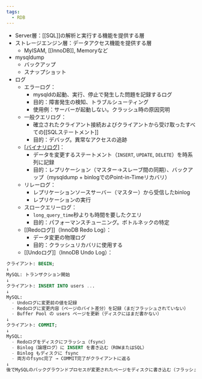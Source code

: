 ```yaml
---
tags:
  - RDB
---
```

- Server層：[[SQL]]の解析と実行する機能を提供する層
- ストレージエンジン層：データアクセス機能を提供する層
	- MyISAM, [[InnoDB]], Memoryなど
- mysqldump
	- バックアップ
	- スナップショット
- ログ
	- エラーログ：
		- mysqldの起動、実行、停止で発生した問題を記録するログ
		- 目的：障害発生の検知、トラブルシューティング
		- 使用例：サーバーが起動しない。クラッシュ時の原因究明
	- 一般クエリログ：
		- 確立されたクライアント接続およびクライアントから受け取ったすべての[[SQLステートメント]]
		- 目的：デバッグ。異常なアクセスの追跡
	- [[バイナリログ]](binlog)：
		- データを変更するステートメント（`INSERT`, `UPDATE`, `DELETE`）を時系列に記録
		- 目的：レプリケーション（マスター→スレーブ間の同期）、バックアップ（mysqldump + binlogでのPoint-in-Timeリカバリ）
	- リレーログ：
		- レプリケーションソースサーバー（マスター）から受信したbinlog
		- レプリケーションの実行
	- スロークエリーログ：
		- `long_query_time`秒よりも時間を要したクエリ
		- 目的：パフォーマンスチューニング。ボトルネックの特定
	- [[Redoログ]]（InnoDB Redo Log）：
		- データ変更の物理ログ
		- 目的：クラッシュリカバリに使用する
	- [[Undoログ]]（InnoDB Undo Log）：

```sql
クライアント: BEGIN;
↓
MySQL: トランザクション開始
↓
クライアント: INSERT INTO users ...
↓
MySQL:
  - Undoログに変更前の値を記録
  - Redoログに変更内容（ページのバイト差分）を記録（まだフラッシュされていない）
  - Buffer Pool の users ページを更新（ディスクにはまだ書かない）
↓
クライアント: COMMIT;
↓
MySQL:
  - Redoログをディスクにフラッシュ（fsync）
  - Binlog（論理ログ）に INSERT を書き込む（ROWまたはSQL）
  - Binlog もディスクに fsync
  - 両方のfsync完了 → COMMIT完了がクライアントに返る
↓
後でMySQLのバックグラウンドプロセスが変更されたページをディスクに書き込む（フラッシュ）

```